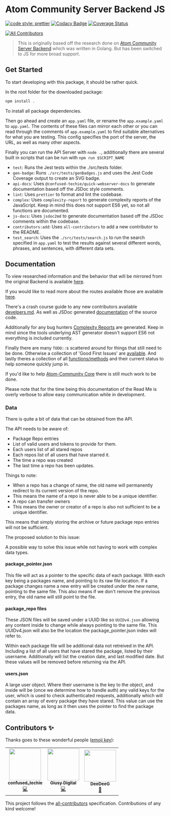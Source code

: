 # Atom Community Server Backend JS
[![code style: prettier](https://img.shields.io/badge/code_style-prettier-ff69b4.svg?style=flat-square)](https://github.com/prettier/prettier)
[![Codacy Badge](https://app.codacy.com/project/badge/Grade/d4ca4ded429c446fb28d0654c8c05d6d)](https://www.codacy.com/gh/confused-Techie/atom-community-server-backend-JS/dashboard?utm_source=github.com&amp;utm_medium=referral&amp;utm_content=confused-Techie/atom-community-server-backend-JS&amp;utm_campaign=Badge_Grade)
[![Coverage Status](https://coveralls.io/repos/github/confused-Techie/atom-community-server-backend-JS/badge.svg?branch=main)](https://coveralls.io/github/confused-Techie/atom-community-server-backend-JS?branch=main)
<!-- ALL-CONTRIBUTORS-BADGE:START - Do not remove or modify this section -->
[![All Contributors](https://img.shields.io/badge/all_contributors-3-orange.svg?style=flat-square)](#contributors-)
<!-- ALL-CONTRIBUTORS-BADGE:END -->

> This is originally based off the research done on [Atom Community Server Backend](https://github.com/confused-Techie/atom-community-server-backend) which was written in Golang. But has been switched to JS for more broad support.

## Get Started

To start developing with this package, it should be rather quick.

In the root folder for the downloaded package:
```bash
npm install .
```

To install all package dependencies.

Then go ahead and create an `app.yaml` file, or rename the `app.example.yaml` to `app.yaml`. The contents of these files can mirror each other or you can read through the comments of `app.example.yaml` to find suitable alternatives for what you are testing. This config specifies the port of the server, the URL, as well as many other aspects.

Finally you can run the API Server with `node .`, additionally there are several built in scripts that can be run with `npm run $SCRIPT_NAME`

* `test`: Runs the Jest tests within the ./src/tests folder.
* `gen-badge`: Runs `./src/tests/genBadges.js` and uses the Jest Code Coverage output to create an SVG badge.
* `api-docs`: Uses `@confused-techie/quick-webserver-docs` to generate documentation based off the JSDoc style comments.
* `lint`: Uses `prettier` to format and lint the codebase.
* `complex`: Uses `complexity-report` to generate complexity reports of the JavaScript. Keep in mind this does not support ES6 yet, so not all functions are documented.
* `js-docs`: Uses `jsdoc2md` to generate documentation based off the JSDoc comments within the codebase.
* `contributors:add`: Uses `all-contributors` to add a new contributor to the README.
* `test_search`: Uses the `./src/tests/search.js` to run the search specified in `app.yaml` to test the results against several different words, phrases, and sentences, with different data sets.

## Documentation

To view researched information and the behavior that will be mirrored from the original Backend is available [here](/docs/overview.md).

If you would like to read more about the routes available those are available [here](/docs/api.md).

There's a crash course guide to any new contributors available [develpers.md](/docs/developers.md). As well as JSDoc generated [documentation](/docs/JavaScript.md) of the source code.

Additionally for any bug hunters [Complexity Reports](/docs/complexity-report.md) are generated. Keep in mind since the tools underlying AST generator doesn't support ES6 not everything is included currently.

Finally there are many `TODO::`s scattered around for things that still need to be done. Otherwise a collection of 'Good First Issues' are [available](https://github.com/confused-Techie/atom-community-server-backend-JS/issues). And lastly theres a collection of all [functions/methods](/docs/major_todo.md) and their current status to help someone quickly jump in.

If you'd like to help [Atom-Community Core](https://github.com/atom-community/atom) there is still much work to be done.

Please note that for the time being this documentation of the Read Me is overly verbose to allow easy communication while in development.

### Data

There is quite a bit of data that can be obtained from the API.

The API needs to be aware of:

* Package Repo entries
* List of valid users and tokens to provide for them.
* Each users list of all stared repos
* Each repos list of all users that have starred it.
* The time a repo was created
* The last time a repo has been updates.

Things to note:

* When a repo has a change of name, the old name will permanently redirect to its current version of the repo.
* This means the name of a repo is never able to be a unique identifier.
* A repo can transfer owners
* This means the owner or creator of a repo is also not sufficient to be a unique identifier.

This means that simply storing the archive or future package repo entries will not be sufficient.

The proposed solution to this issue:

A possible way to solve this issue while not having to work with complex data types.

#### package_pointer.json
This file will act as a pointer to the specific data of each package.
With each key being a packages name, and pointing to its raw file location.
If a package changes name a new entry will be created under the new name, pointing to the same file.
This also means if we don't remove the previous entry, the old name will still point to the file.

#### package_repo files
These JSON files will be saved under a UUID like so `UUIDv4.json` allowing any content inside to change
while always pointing to the same file.
This UUIDv4.json will also be the location the package_pointer.json index will refer to.

Within each package file will be additional data not retreived in the API. Including a list of all users
that have stared the package, listed by their username.
Additionally will list the creation date, and last modified date.
But these values will be removed before returning via the API.

#### users.json
A large user object. Where their username is the key to the object, and inside will be (once we determine how to handle auth) any valid keys for the user, which is used to check authenticated requests,
additionally which will contain an array of every package they have stared. This value can use the packages name, as long as it then uses the pointer to find the package data.

## Contributors ✨

Thanks goes to these wonderful people ([emoji key](https://allcontributors.org/docs/en/emoji-key)):

<!-- ALL-CONTRIBUTORS-LIST:START - Do not remove or modify this section -->
<!-- prettier-ignore-start -->
<!-- markdownlint-disable -->
<table>
  <tr>
    <td align="center"><a href="https://github.com/confused-Techie"><img src="https://avatars.githubusercontent.com/u/26921489?v=4?s=100" width="100px;" alt=""/><br /><sub><b>confused_techie</b></sub></a><br /><a href="https://github.com/confused-Techie/atom-community-server-backend-JS/commits?author=confused-Techie" title="Code">💻</a></td>
    <td align="center"><a href="https://github.com/Digitalone1"><img src="https://avatars.githubusercontent.com/u/25790525?v=4?s=100" width="100px;" alt=""/><br /><sub><b>Giusy Digital</b></sub></a><br /><a href="https://github.com/confused-Techie/atom-community-server-backend-JS/commits?author=Digitalone1" title="Code">💻</a></td>
    <td align="center"><a href="https://github.com/DeeDeeG"><img src="https://avatars.githubusercontent.com/u/20157115?v=4?s=100" width="100px;" alt=""/><br /><sub><b>DeeDeeG</b></sub></a><br /><a href="#ideas-DeeDeeG" title="Ideas, Planning, & Feedback">🤔</a></td>
  </tr>
</table>

<!-- markdownlint-restore -->
<!-- prettier-ignore-end -->

<!-- ALL-CONTRIBUTORS-LIST:END -->

This project follows the [all-contributors](https://github.com/all-contributors/all-contributors) specification. Contributions of any kind welcome!
